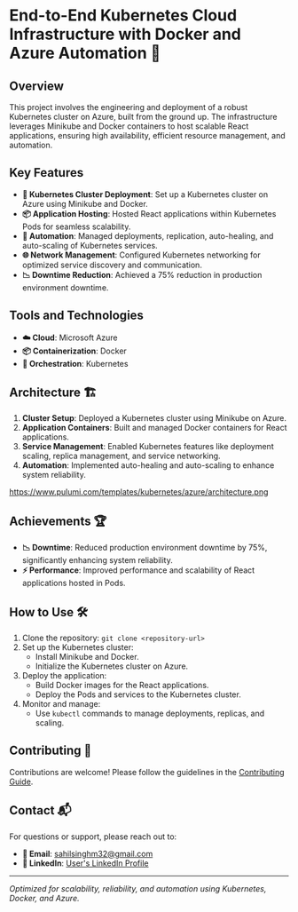 # End-to-End Kubernetes Cloud Infrastructure with Docker and Azure Automation 🚀

## Overview
This project involves the engineering and deployment of a robust Kubernetes cluster on Azure, built from the ground up. The infrastructure leverages Minikube and Docker containers to host scalable React applications, ensuring high availability, efficient resource management, and automation.

## Key Features
- **🔧 Kubernetes Cluster Deployment**: Set up a Kubernetes cluster on Azure using Minikube and Docker.
- **📦 Application Hosting**: Hosted React applications within Kubernetes Pods for seamless scalability.
- **🤖 Automation**: Managed deployments, replication, auto-healing, and auto-scaling of Kubernetes services.
- **🌐 Network Management**: Configured Kubernetes networking for optimized service discovery and communication.
- **📉 Downtime Reduction**: Achieved a 75% reduction in production environment downtime.

## Tools and Technologies
- **☁️ Cloud**: Microsoft Azure
- **📦 Containerization**: Docker
- **🔄 Orchestration**: Kubernetes

## Architecture 🏗️
1. **Cluster Setup**: Deployed a Kubernetes cluster using Minikube on Azure.
2. **Application Containers**: Built and managed Docker containers for React applications.
3. **Service Management**: Enabled Kubernetes features like deployment scaling, replica management, and service networking.
4. **Automation**: Implemented auto-healing and auto-scaling to enhance system reliability.

https://www.pulumi.com/templates/kubernetes/azure/architecture.png

## Achievements 🏆
- **📉 Downtime**: Reduced production environment downtime by 75%, significantly enhancing system reliability.
- **⚡ Performance**: Improved performance and scalability of React applications hosted in Pods.

## How to Use 🛠️
1. Clone the repository: `git clone <repository-url>`
2. Set up the Kubernetes cluster:
   - Install Minikube and Docker.
   - Initialize the Kubernetes cluster on Azure.
3. Deploy the application:
   - Build Docker images for the React applications.
   - Deploy the Pods and services to the Kubernetes cluster.
4. Monitor and manage:
   - Use `kubectl` commands to manage deployments, replicas, and scaling.

## Contributing 🤝
Contributions are welcome! Please follow the guidelines in the [Contributing Guide](https://docs.github.com/en/get-started/exploring-projects-on-github/contributing-to-a-project).

## Contact 📬
For questions or support, please reach out to:
- **📧 Email**: [sahilsinghm32@gmail.com](sahilsinghm32@gmail.com)
- **🔗 LinkedIn**: [User's LinkedIn Profile](https://www.linkedin.com/in/sahil-singh-ss9824/)

---

*Optimized for scalability, reliability, and automation using Kubernetes, Docker, and Azure.*
